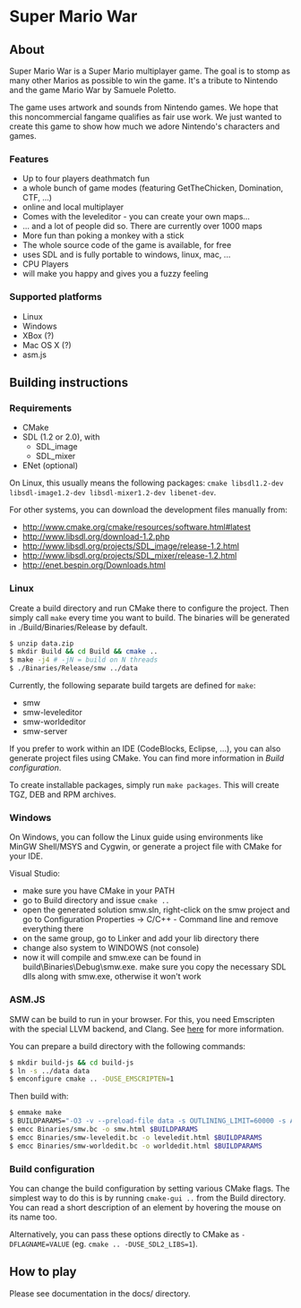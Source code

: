 # Super Mario War

## About

Super Mario War is a Super Mario multiplayer game.
The goal is to stomp as many other Marios as possible to win the game.
It's a tribute to Nintendo and the game Mario War by Samuele Poletto.

The game uses artwork and sounds from Nintendo games. We hope that this noncommercial fangame qualifies as fair use work. We just wanted to create this game to show how much we adore Nintendo's characters and games.

### Features

- Up to four players deathmatch fun
- a whole bunch of game modes (featuring GetTheChicken, Domination, CTF, ...)
- online and local multiplayer
- Comes with the leveleditor - you can create your own maps...
- ... and a lot of people did so. There are currently over 1000 maps
- More fun than poking a monkey with a stick
- The whole source code of the game is available, for free
- uses SDL and is fully portable to windows, linux, mac, ...
- CPU Players
- will make you happy and gives you a fuzzy feeling

### Supported platforms

- Linux
- Windows
- XBox (?)
- Mac OS X (?)
- asm.js



## Building instructions

### Requirements

- CMake
- SDL (1.2 or 2.0), with
    - SDL_image
    - SDL_mixer
- ENet (optional)

On Linux, this usually means the following packages: `cmake libsdl1.2-dev libsdl-image1.2-dev libsdl-mixer1.2-dev libenet-dev`.

For other systems, you can download the development files manually from:

- http://www.cmake.org/cmake/resources/software.html#latest
- http://www.libsdl.org/download-1.2.php
- http://www.libsdl.org/projects/SDL_image/release-1.2.html
- http://www.libsdl.org/projects/SDL_mixer/release-1.2.html
- http://enet.bespin.org/Downloads.html

### Linux

Create a build directory and run CMake there to configure the project. Then simply call `make` every time you want to build. The binaries will be generated in ./Build/Binaries/Release by default.

```sh
$ unzip data.zip
$ mkdir Build && cd Build && cmake ..
$ make -j4 # -jN = build on N threads
$ ./Binaries/Release/smw ../data
```

Currently, the following separate build targets are defined for `make`:

- smw
- smw-leveleditor
- smw-worldeditor
- smw-server

If you prefer to work within an IDE (CodeBlocks, Eclipse, ...), you can also generate project files using CMake. You can find more information in *Build configuration*.

To create installable packages, simply run `make packages`. This will create TGZ, DEB and RPM archives.

### Windows

On Windows, you can follow the Linux guide using environments like MinGW Shell/MSYS and Cygwin, or generate a project file with CMake for your IDE.

Visual Studio:

- make sure you have CMake in your PATH
- go to Build directory and issue `cmake ..`
- open the generated solution smw.sln, right-click on the smw project and go to Configuration Properties -> C/C++ - Command line and remove everything there
- on the same group, go to Linker and add your lib directory there
- change also system to WINDOWS (not console)
- now it will compile and smw.exe can be found in build\Binaries\Debug\smw.exe. make sure you copy the necessary SDL dlls along with smw.exe, otherwise it won't work

### ASM.JS

SMW can be build to run in your browser. For this, you need
Emscripten with the special LLVM backend, and Clang.
See [here](https://kripken.github.io/emscripten-site/docs/building_from_source/LLVM-Backend.html) for more information.

You can prepare a build directory with the following commands:

```sh
$ mkdir build-js && cd build-js
$ ln -s ../data data
$ emconfigure cmake .. -DUSE_EMSCRIPTEN=1
```

Then build with:

```sh
$ emmake make
$ BUILDPARAMS="-O3 -v --preload-file data -s OUTLINING_LIMIT=60000 -s ALLOW_MEMORY_GROWTH=1"
$ emcc Binaries/smw.bc -o smw.html $BUILDPARAMS
$ emcc Binaries/smw-leveledit.bc -o leveledit.html $BUILDPARAMS
$ emcc Binaries/smw-worldedit.bc -o worldedit.html $BUILDPARAMS
```
### Build configuration

You can change the build configuration by setting various CMake flags. The simplest way to do this is by running `cmake-gui ..` from the Build directory. You can read a short description of an element by hovering the mouse on its name too.

Alternatively, you can pass these options directly to CMake as `-DFLAGNAME=VALUE` (eg. `cmake .. -DUSE_SDL2_LIBS=1`).



## How to play

Please see documentation in the docs/ directory.
